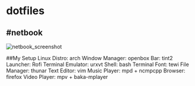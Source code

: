 # dotfiles

## #netbook
![netbook_screenshot](https://github.com/SheenV/dotfiles/raw/master/sc1.png)

##My Setup
    Linux Distro: arch
    Window Manager: openbox
    Bar: tint2
    Launcher: Rofi
    Terminal Emulator: urxvt
    Shell: bash
    Terminal Font: tewi
    File Manager: thunar
    Text Editor: vim
    Music Player: mpd + ncmpcpp
    Browser: firefox
    Video Player: mpv + baka-mplayer
